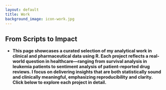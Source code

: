 ```yaml
---
layout: default
title: Work
background_image: icon-work.jpg
---
```


<section class="section">
  <div class="container">
    <h2>From Scripts to Impact</h2>
    <ul>
      <li><strong><p>
  This page showcases a curated selection of my analytical work in clinical and pharmaceutical data using R. Each project reflects a real-world question in healthcare—ranging from survival analysis in leukemia patients to sentiment analysis of patient-reported drug reviews. I focus on delivering insights that are both statistically sound and clinically meaningful, emphasizing reproducibility and clarity. Click below to explore each project in detail.
</p>

